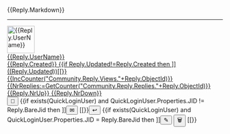 ﻿<div id="{{Reply.ObjectId}}">
<div id="Content{{Reply.ObjectId}}">

{{Reply.Markdown}}

</div>
<hr/>
<div class='footer'>
<a href="/Community/Author/{{Reply.UserId}}">
<img alt='{{Reply.UserName}}' with='64' height='64' src='{{Reply.AvatarUrl}}?Width=64&Height=64'/>
<div class='authorInfo'>
<span class='author'>{{Reply.UserName}}</span>
<br/>
<span class='created'>{{Reply.Created}}</span>
{{if Reply.Updated!=Reply.Created then ]]
<span class='updated'>((Reply.Updated))</span>[[}}
<br/>
<span class='views'>{{IncCounter("Community.Reply.Views."+Reply.ObjectId)}}</span>
<span class='replies' onclick="LoadReplyReplies('{{Reply.Link}}','{{Reply.ObjectId}}');event.preventDefault()">{{NrReplies:=GetCounter("Community.Reply.Replies."+Reply.ObjectId)}}</span>
<span class='upvotes' id="up{{Reply.ObjectId}}" onclick="{{exists(QuickLoginUser) ? ]]VoteReply('((Reply.ObjectId))',true)[[ : ]]DoLogin()[[}};event.preventDefault()">{{Reply.NrUp}}</span>
<span class='downvotes' id="down{{Reply.ObjectId}}" onclick="{{exists(QuickLoginUser) ? ]]VoteReply('((Reply.ObjectId))',false)[[ : ]]DoLogin()[[}};event.preventDefault()">{{Reply.NrDown}}</span>
</div></a>
<div class="toolbar">
<button type="button" onclick="OpenLink('/Community/Reply/{{Reply.ObjectId}}')" title="Direct link to reply." class="unicodeChar">🔗</button>
{{if exists(QuickLoginUser) and QuickLoginUser.Properties.JID != Reply.BareJid then ]]<button type="button" onclick="OpenLink('/Community/Message.md?Reply=((Reply.ObjectId))')" title="Send Private Message to author." class="unicodeChar">✉</button>
[[}}<button type="button" onclick="ReplyToReply('{{Reply.Link}}','{{Reply.ObjectId}}');event.preventDefault()" title="Write a public response to the reply." class="unicodeChar">↩</button>
{{if exists(QuickLoginUser) and QuickLoginUser.Properties.JID = Reply.BareJid then ]]<button type="button" onclick="EditReply('((Reply.ObjectId))')" title="Edit the reply." class="unicodeChar">✎</button>
<button type="button" onclick="DeleteReply('((Reply.ObjectId))')" title="Delete reply." class="unicodeChar negButton">🗑</button>
[[}}
</div>
</div>
<div id="editor{{Reply.ObjectId}}"></div>
<div id="reply{{Reply.ObjectId}}"></div>
<div id="replies{{Reply.ObjectId}}"></div>
</div>
